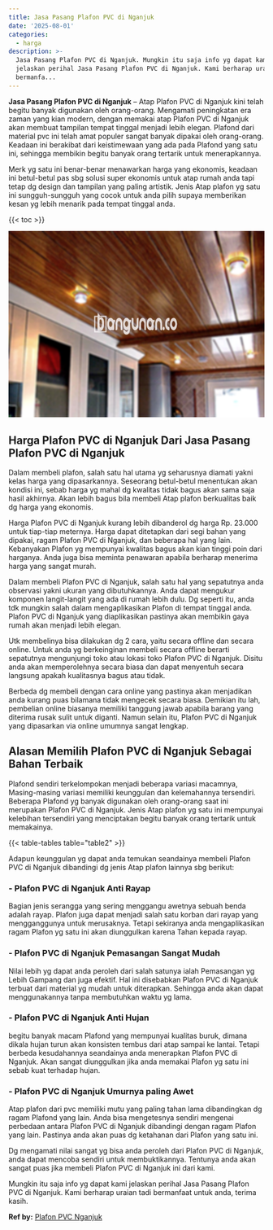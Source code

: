 ```yaml
---
title: Jasa Pasang Plafon PVC di Nganjuk
date: '2025-08-01'
categories:
  - harga
description: >-
  Jasa Pasang Plafon PVC di Nganjuk. Mungkin itu saja info yg dapat kami
  jelaskan perihal Jasa Pasang Plafon PVC di Nganjuk. Kami berharap uraian tadi
  bermanfa...
---
```


**Jasa Pasang Plafon PVC di Nganjuk** – Atap Plafon PVC di Nganjuk kini telah begitu banyak digunakan oleh orang-orang. Mengamati peningkatan era zaman yang kian modern, dengan memakai atap Plafon PVC di Nganjuk akan membuat tampilan tempat tinggal menjadi lebih elegan. Plafond dari material pvc ini telah amat populer sangat banyak dipakai oleh orang-orang. Keadaan ini berakibat dari keistimewaan yang ada pada Plafond yang satu ini, sehingga membikin begitu banyak orang tertarik untuk menerapkannya.

Merk yg satu ini benar-benar menawarkan harga yang ekonomis, keadaan ini betul-betul pas sbg solusi super ekonomis untuk atap rumah anda tapi tetap dg design dan tampilan yang paling artistik. Jenis Atap plafon yg satu ini sungguh-sungguh yang cocok untuk anda pilih supaya memberikan kesan yg lebih menarik pada tempat tinggal anda.

{{< toc >}}

![Jasa Pasang Plafon PVC di Nganjuk](/images/flafond-pvc-murah18.png)

## Harga Plafon PVC di Nganjuk Dari Jasa Pasang Plafon PVC di Nganjuk

Dalam membeli plafon, salah satu hal utama yg seharusnya diamati yakni kelas harga yang dipasarkannya. Seseorang betul-betul menentukan akan kondisi ini, sebab harga yg mahal dg kwalitas tidak bagus akan sama saja hasil akhirnya. Akan lebih bagus bila membeli Atap plafon berkualitas baik dg harga yang ekonomis.

Harga Plafon PVC di Nganjuk kurang lebih dibanderol dg harga Rp. 23.000 untuk tiap-tiap meternya. Harga dapat ditetapkan dari segi bahan yang dipakai, ragam Plafon PVC di Nganjuk, dan beberapa hal yang lain. Kebanyakan Plafon yg mempunyai kwalitas bagus akan kian tinggi poin dari harganya. Anda juga bisa meminta penawaran apabila berharap menerima harga yang sangat murah.

Dalam membeli Plafon PVC di Nganjuk, salah satu hal yang sepatutnya anda observasi yakni ukuran yang dibutuhkannya. Anda dapat mengukur komponen langit-langit yang ada di rumah lebih dulu. Dg seperti itu, anda tdk mungkin salah dalam mengaplikasikan Plafon di tempat tinggal anda. Plafon PVC di Nganjuk yang diaplikasikan pastinya akan membikin gaya rumah akan menjadi lebih elegan.

Utk membelinya bisa dilakukan dg 2 cara, yaitu secara offline dan secara online. Untuk anda yg berkeinginan membeli secara offline berarti sepatutnya mengunjungi toko atau lokasi toko Plafon PVC di Nganjuk. Disitu anda akan memperolehnya secara biasa dan dapat menyentuh secara langsung apakah kualitasnya bagus atau tidak.

Berbeda dg membeli dengan cara online yang pastinya akan menjadikan anda kurang puas bilamana tidak mengecek secara biasa. Demikian itu lah, pembelian online biasanya memiliki tanggung jawab apabila barang yang diterima rusak sulit untuk diganti. Namun selain itu, Plafon PVC di Nganjuk yang dipasarkan via online umumnya sangat lengkap.

## Alasan Memilih Plafon PVC di Nganjuk Sebagai Bahan Terbaik

Plafond sendiri terkelompokan menjadi beberapa variasi macamnya, Masing-masing variasi memiliki keunggulan dan kelemahannya tersendiri. Beberapa Plafond yg banyak digunakan oleh orang-orang saat ini merupakan Plafon PVC di Nganjuk. Jenis Atap plafon yg satu ini mempunyai kelebihan tersendiri yang menciptakan begitu banyak orang tertarik untuk memakainya.

{{< table-tables table="table2" >}}

Adapun keunggulan yg dapat anda temukan seandainya membeli Plafon PVC di Nganjuk dibandingi dg jenis Atap plafon lainnya sbg berikut:

### \- Plafon PVC di Nganjuk Anti Rayap

Bagian jenis serangga yang sering menggangu awetnya sebuah benda adalah rayap. Plafon juga dapat menjadi salah satu korban dari rayap yang mengganggunya untuk merusaknya. Tetapi sekiranya anda mengaplikasikan ragam Plafon yg satu ini akan diunggulkan karena Tahan kepada rayap.

### \- Plafon PVC di Nganjuk Pemasangan Sangat Mudah

Nilai lebih yg dapat anda peroleh dari salah satunya ialah Pemasangan yg Lebih Gampang dan juga efektif. Hal ini disebabkan Plafon PVC di Nganjuk terbuat dari material yg mudah untuk diterapkan. Sehingga anda akan dapat menggunakannya tanpa membutuhkan waktu yg lama.

### \- Plafon PVC di Nganjuk Anti Hujan

begitu banyak macam Plafond yang mempunyai kualitas buruk, dimana dikala hujan turun akan konsisten tembus dari atap sampai ke lantai. Tetapi berbeda kesudahannya seandainya anda menerapkan Plafon PVC di Nganjuk. Akan sangat diunggulkan jika anda memakai Plafon yg satu ini sebab kuat terhadap hujan.

### \- Plafon PVC di Nganjuk Umurnya paling Awet

Atap plafon dari pvc memiliki mutu yang paling tahan lama dibandingkan dg ragam Plafond yang lain. Anda bisa mengetesnya sendiri mengenai perbedaan antara Plafon PVC di Nganjuk dibandingi dengan ragam Plafon yang lain. Pastinya anda akan puas dg ketahanan dari Plafon yang satu ini.

Dg mengamati nilai sangat yg bisa anda peroleh dari Plafon PVC di Nganjuk, anda dapat mencoba sendiri untuk membuktikannya. Tentunya anda akan sangat puas jika membeli Plafon PVC di Nganjuk ini dari kami.

Mungkin itu saja info yg dapat kami jelaskan perihal Jasa Pasang Plafon PVC di Nganjuk. Kami berharap uraian tadi bermanfaat untuk anda, terima kasih.

**Ref by:** [Plafon PVC Nganjuk](https://id.wikipedia.org/wiki/Plafon)
